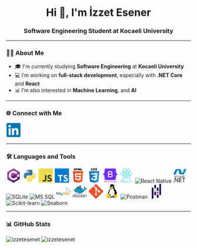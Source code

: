 <h1 align="center">Hi 👋, I'm İzzet Esener</h1>
<h3 align="center">Software Engineering Student at Kocaeli University</h3>

---

### 👨‍💻 About Me

- 🎓 I'm currently studying **Software Engineering** at **Kocaeli University**  
- 💻 I’m working on **full-stack development**, especially with **.NET Core** and **React**
- 📊 I’m also interested in **Machine Learning**,  and **AI**



---
### 🌐 Connect with Me
<p align="left">
  <a href="https://linkedin.com/in/izzet-esener-545a68219" target="_blank"> 
    <img src="https://raw.githubusercontent.com/devicons/devicon/master/icons/linkedin/linkedin-original.svg" width="40" height="40" alt="LinkedIn" /> 
    
  </a>
  
</p>

---


### 🛠️ Languages and Tools

<p align="left">
  <img src="https://raw.githubusercontent.com/devicons/devicon/master/icons/csharp/csharp-original.svg" width="40" height="40" alt="C#" />
  <img src="https://raw.githubusercontent.com/devicons/devicon/master/icons/python/python-original.svg" width="40" height="40" alt="Python" />
  <img src="https://raw.githubusercontent.com/devicons/devicon/master/icons/javascript/javascript-original.svg" width="40" height="40" alt="JavaScript" />
  <img src="https://raw.githubusercontent.com/devicons/devicon/master/icons/typescript/typescript-original.svg" width="40" height="40" alt="TypeScript" />
  <img src="https://raw.githubusercontent.com/devicons/devicon/master/icons/html5/html5-original-wordmark.svg" width="40" height="40" alt="HTML5" />
  <img src="https://raw.githubusercontent.com/devicons/devicon/master/icons/css3/css3-original-wordmark.svg" width="40" height="40" alt="CSS3" />
  <img src="https://raw.githubusercontent.com/devicons/devicon/master/icons/bootstrap/bootstrap-plain-wordmark.svg" width="40" height="40" alt="Bootstrap" />
  <img src="https://raw.githubusercontent.com/devicons/devicon/master/icons/react/react-original-wordmark.svg" width="40" height="40" alt="React" />
  <img src="https://reactnative.dev/img/header_logo.svg" width="40" height="40" alt="React Native" />
  <img src="https://raw.githubusercontent.com/devicons/devicon/master/icons/dot-net/dot-net-original-wordmark.svg" width="40" height="40" alt=".NET" />
  <img src="https://www.vectorlogo.zone/logos/sqlite/sqlite-icon.svg" width="40" height="40" alt="SQLite" />
  <img src="https://www.svgrepo.com/show/303229/microsoft-sql-server-logo.svg" width="40" height="40" alt="MS SQL" />
  <img src="https://raw.githubusercontent.com/devicons/devicon/master/icons/mysql/mysql-original-wordmark.svg" width="40" height="40" alt="MySQL" />
  <img src="https://raw.githubusercontent.com/devicons/devicon/master/icons/docker/docker-original-wordmark.svg" width="40" height="40" alt="Docker" />
  <img src="https://raw.githubusercontent.com/devicons/devicon/master/icons/git/git-original.svg" width="40" height="40" alt="Git" />
  <img src="https://raw.githubusercontent.com/devicons/devicon/master/icons/linux/linux-original.svg" width="40" height="40" alt="Linux" />
  <img src="https://www.vectorlogo.zone/logos/getpostman/getpostman-icon.svg" width="40" height="40" alt="Postman" />
  <img src="https://raw.githubusercontent.com/devicons/devicon/master/icons/pandas/pandas-original.svg" width="40" height="40" alt="Pandas" />
  <img src="https://upload.wikimedia.org/wikipedia/commons/0/05/Scikit_learn_logo_small.svg" width="40" height="40" alt="Scikit-learn" />
  <img src="https://seaborn.pydata.org/_images/logo-mark-lightbg.svg" width="40" height="40" alt="Seaborn" />
</p>

---

### 📊 GitHub Stats

<p align="left">
  <img src="https://github-readme-stats.vercel.app/api?username=theIzzet&show_icons=true&locale=en" alt="izzetesenet" />
  <img src="https://github-readme-stats.vercel.app/api/top-langs?username=theIzzet&show_icons=true&locale=en&layout=compact" alt="izzetesenet" />
</p>
